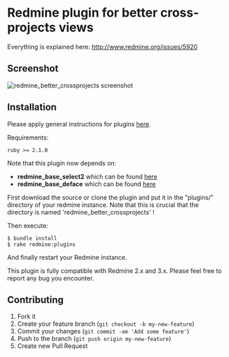 # Redmine plugin for better cross-projects views

Everything is explained here: http://www.redmine.org/issues/5920

## Screenshot

![redmine_better_crossprojects screenshot](http://jbbarth.com/screenshots/redmine_better_crossprojects.png)

## Installation

Please apply general instructions for plugins [here](http://www.redmine.org/wiki/redmine/Plugins).

Requirements:

    ruby >= 2.1.0
    
Note that this plugin now depends on:
* **redmine_base_select2** which can be found [here](https://github.com/jbbarth/redmine_base_select2)
* **redmine_base_deface** which can be found [here](https://github.com/jbbarth/redmine_base_deface)

First download the source or clone the plugin and put it in the "plugins/" directory of your redmine instance. Note that this is crucial that the directory is named 'redmine_better_crossprojects' !

Then execute:

    $ bundle install
    $ rake redmine:plugins

And finally restart your Redmine instance.

This plugin is fully compatible with Redmine 2.x and 3.x. Please feel free to report any bug you encounter.

## Contributing

1. Fork it
2. Create your feature branch (`git checkout -b my-new-feature`)
3. Commit your changes (`git commit -am 'Add some feature'`)
4. Push to the branch (`git push origin my-new-feature`)
5. Create new Pull Request
